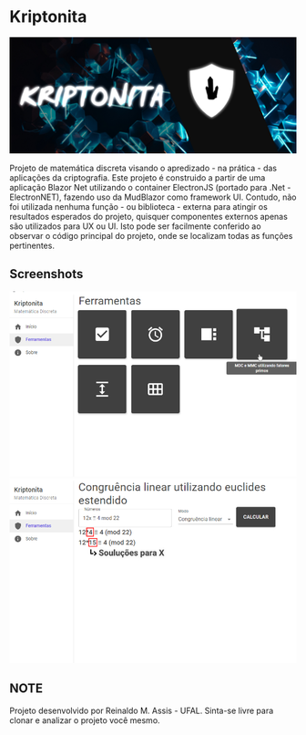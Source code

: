 # Kriptonita

<p align="center"><img src="Kriptonita.jpg"/></p>

Projeto de matemática discreta visando o apredizado - na prática - das aplicações da criptografia. Este projeto é construido a partir de uma aplicação Blazor Net utilizando o container ElectronJS (portado para .Net - ElectronNET), fazendo uso da MudBlazor como framework UI. Contudo, não foi utilizada nenhuma função - ou biblioteca - externa para atingir os resultados esperados do projeto, quisquer componentes externos apenas são utilizados para UX ou UI. Isto pode ser facilmente conferido ao observar o código principal do projeto, onde se localizam todas as funções pertinentes.

## Screenshots

![Home](/zsrc/ferramentas.jpg?raw=true "Home")
![Congruência Linear](/zsrc/euclides.jpg?raw=true "Congruência Linear")

## NOTE

Projeto desenvolvido por Reinaldo M. Assis - UFAL. Sinta-se livre para clonar e analizar o projeto você mesmo.
